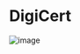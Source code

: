 # DigiCert
![image](https://user-images.githubusercontent.com/56317799/176005302-ff815baa-d089-4aa2-9913-5a73ce080fc8.png)

